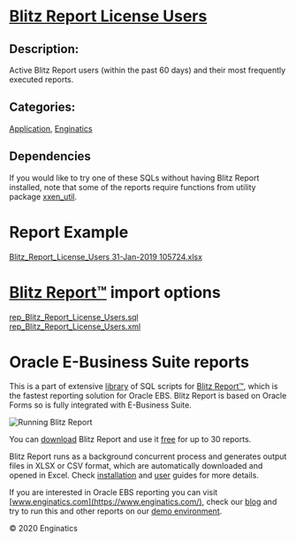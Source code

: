 # [Blitz Report License Users](https://www.enginatics.com/reports/blitz-report-license-users/)
## Description: 
Active Blitz Report users (within the past 60 days) and their most frequently executed reports.
## Categories: 
[Application](https://www.enginatics.com/library/?pg=1&category[]=Application), [Enginatics](https://www.enginatics.com/library/?pg=1&category[]=Enginatics)
## Dependencies
If you would like to try one of these SQLs without having Blitz Report installed, note that some of the reports require functions from utility package [xxen_util](https://www.enginatics.com/xxen_util/true).
# Report Example
[Blitz_Report_License_Users 31-Jan-2019 105724.xlsx](https://www.enginatics.com/example/blitz-report-license-users/)
# [Blitz Report™](https://www.enginatics.com/blitz-report/) import options
[rep_Blitz_Report_License_Users.sql](https://www.enginatics.com/export/blitz-report-license-users/)\
[rep_Blitz_Report_License_Users.xml](https://www.enginatics.com/xml/blitz-report-license-users/)
# Oracle E-Business Suite reports

This is a part of extensive [library](https://www.enginatics.com/library/) of SQL scripts for [Blitz Report™](https://www.enginatics.com/blitz-report/), which is the fastest reporting solution for Oracle EBS. Blitz Report is based on Oracle Forms so is fully integrated with E-Business Suite. 

![Running Blitz Report](https://www.enginatics.com/wp-content/uploads/2018/01/Running-blitz-report.png) 

You can [download](https://www.enginatics.com/download/) Blitz Report and use it [free](https://www.enginatics.com/pricing/) for up to 30 reports. 

Blitz Report runs as a background concurrent process and generates output files in XLSX or CSV format, which are automatically downloaded and opened in Excel. Check [installation](https://www.enginatics.com/installation-guide/) and [user](https://www.enginatics.com/user-guide/) guides for more details.

If you are interested in Oracle EBS reporting you can visit [www.enginatics.com](https://www.enginatics.com/), check our [blog](https://www.enginatics.com/blog/) and try to run this and other reports on our [demo environment](http://demo.enginatics.com/).

© 2020 Enginatics